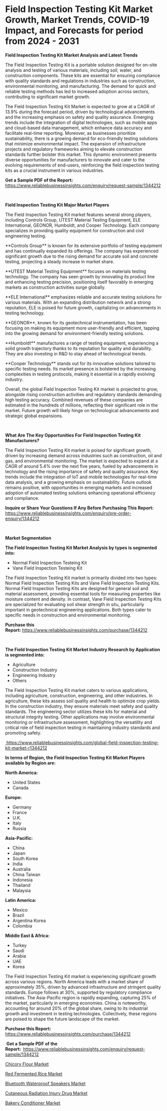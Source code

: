 <p><h1>Field Inspection Testing Kit Market Growth, Market Trends, COVID-19 Impact, and Forecasts for period from 2024 - 2031</h1></p><p><strong>Field Inspection Testing Kit Market Analysis and Latest Trends</strong></p>
<p><p>The Field Inspection Testing Kit is a portable solution designed for on-site analysis and testing of various materials, including soil, water, and construction components. These kits are essential for ensuring compliance with quality standards and regulations in industries such as construction, environmental monitoring, and manufacturing. The demand for quick and reliable testing methods has led to increased adoption across sectors, contributing to significant market growth.</p><p>The Field Inspection Testing Kit Market is expected to grow at a CAGR of 13.9% during the forecast period, driven by technological advancements and the increasing emphasis on safety and quality assurance. Emerging trends include the integration of digital technologies, such as mobile apps and cloud-based data management, which enhance data accuracy and facilitate real-time reporting. Moreover, as businesses prioritize sustainability, there is a growing demand for eco-friendly testing solutions that minimize environmental impact. The expansion of infrastructure projects and regulatory frameworks aiming to elevate construction standards further bolster this market. This dynamic environment presents diverse opportunities for manufacturers to innovate and cater to the evolving requirements of end-users, reinforcing the field inspection testing kits as a crucial instrument in various industries.</p></p>
<p><strong>Get a Sample PDF of the Report:&nbsp;</strong> <a href="https://www.reliablebusinessinsights.com/enquiry/request-sample/1344212?utm_campaign=75&utm_medium=2&utm_source=Github&utm_content=ia&utm_term=30092024&utm_id=field-inspection-testing-kit">https://www.reliablebusinessinsights.com/enquiry/request-sample/1344212</a></p>
<p>&nbsp;</p>
<p><strong>Field Inspection Testing Kit Major Market Players</strong></p>
<p><p>The Field Inspection Testing Kit market features several strong players, including Controls Group, UTEST Material Testing Equipment, ELE International, GEONOR, Humboldt, and Cooper Technology. Each company specializes in providing quality equipment for construction and civil engineering testing.</p><p>**Controls Group** is known for its extensive portfolio of testing equipment and has continually expanded its offerings. The company has experienced significant growth due to the rising demand for accurate soil and concrete testing, projecting a steady increase in market share.</p><p>**UTEST Material Testing Equipment** focuses on materials testing technology. The company has seen growth by innovating its product line and enhancing testing precision, positioning itself favorably in emerging markets as construction activities surge globally.</p><p>**ELE International** emphasizes reliable and accurate testing solutions for various materials. With an expanding distribution network and a strong reputation, ELE is poised for future growth, capitalizing on advancements in testing technology.</p><p>**GEONOR**, known for its geotechnical instrumentation, has been focusing on making its equipment more user-friendly and efficient, tapping into the growing demand for environment-friendly testing solutions.</p><p>**Humboldt** manufactures a range of testing equipment, experiencing a solid growth trajectory thanks to its reputation for quality and durability. They are also investing in R&D to stay ahead of technological trends.</p><p>**Cooper Technology** stands out for its innovative solutions tailored to specific testing needs. Its market presence is bolstered by the increasing complexities in testing protocols, making it essential in a rapidly evolving industry.</p><p>Overall, the global Field Inspection Testing Kit market is projected to grow, alongside rising construction activities and regulatory standards demanding high testing accuracy. Combined revenues of these companies are estimated in the hundreds of millions, reflecting their significant role in the market. Future growth will likely hinge on technological advancements and strategic global expansions.</p></p>
<p>&nbsp;</p>
<p><strong>What Are The Key Opportunities For Field Inspection Testing Kit Manufacturers?</strong></p>
<p><p>The Field Inspection Testing Kit market is poised for significant growth, driven by increasing demand across industries such as construction, oil and gas, and environmental monitoring. The market is expected to expand at a CAGR of around 5.4% over the next five years, fueled by advancements in technology and the rising importance of safety and quality assurance. Key trends include the integration of IoT and mobile technologies for real-time data analysis, and a growing emphasis on sustainability. Future outlook remains positive, with opportunities in emerging markets and increased adoption of automated testing solutions enhancing operational efficiency and compliance.</p></p>
<p><strong>Inquire or Share Your Questions If Any Before Purchasing This Report:</strong> <a href="https://www.reliablebusinessinsights.com/enquiry/pre-order-enquiry/1344212?utm_campaign=75&utm_medium=2&utm_source=Github&utm_content=ia&utm_term=30092024&utm_id=field-inspection-testing-kit">https://www.reliablebusinessinsights.com/enquiry/pre-order-enquiry/1344212</a></p>
<p>&nbsp;</p>
<p><strong>Market Segmentation</strong></p>
<p><strong>The Field Inspection Testing Kit Market Analysis by types is segmented into:</strong></p>
<p><ul><li>Normal Field Inspection Testeing Kit</li><li>Vane Field Inspection Testeing Kit</li></ul></p>
<p><p>The Field Inspection Testing Kit market is primarily divided into two types: Normal Field Inspection Testing Kits and Vane Field Inspection Testing Kits. Normal Field Inspection Testing Kits are designed for general soil and material assessment, providing essential tools for measuring properties like moisture content and density. In contrast, Vane Field Inspection Testing Kits are specialized for evaluating soil shear strength in situ, particularly important in geotechnical engineering applications. Both types cater to specific needs in construction and environmental monitoring.</p></p>
<p><strong>Purchase this Report:&nbsp;</strong><a href="https://www.reliablebusinessinsights.com/purchase/1344212?utm_campaign=75&utm_medium=2&utm_source=Github&utm_content=ia&utm_term=30092024&utm_id=field-inspection-testing-kit">https://www.reliablebusinessinsights.com/purchase/1344212</a></p>
<p>&nbsp;</p>
<p><strong>The Field Inspection Testing Kit Market Industry Research by Application is segmented into:</strong></p>
<p><ul><li>Agriculture</li><li>Construction Industry</li><li>Engineering Industry</li><li>Others</li></ul></p>
<p><p>The Field Inspection Testing Kit market caters to various applications, including agriculture, construction, engineering, and other industries. In agriculture, these kits assess soil quality and health to optimize crop yields. In the construction industry, they ensure materials meet safety and quality standards. The engineering sector utilizes these kits for material and structural integrity testing. Other applications may involve environmental monitoring or infrastructure assessment, highlighting the versatility and critical role of field inspection testing in maintaining industry standards and promoting safety.</p></p>
<p><a href="https://www.reliablebusinessinsights.com/global-field-inspection-testing-kit-market-r1344212?utm_campaign=75&utm_medium=2&utm_source=Github&utm_content=ia&utm_term=30092024&utm_id=field-inspection-testing-kit">&nbsp;https://www.reliablebusinessinsights.com/global-field-inspection-testing-kit-market-r1344212</a></p>
<p><strong>In terms of Region, the Field Inspection Testing Kit Market Players available by Region are:</strong></p>
<p>
    <p> <strong> North America: </strong>
        <ul>
            <li>United States</li>
            <li>Canada</li>
        </ul>
        </p> 
    <p> <strong> Europe: </strong>
        <ul>
            <li>Germany</li>
            <li>France</li>
            <li>U.K.</li>
            <li>Italy</li>
            <li>Russia</li>
        </ul>
        </p> 
    <p> <strong> Asia-Pacific: </strong>
        <ul>
            <li>China</li>
            <li>Japan</li>
            <li>South Korea</li>
            <li>India</li>
            <li>Australia</li>
            <li>China Taiwan</li>
            <li>Indonesia</li>
            <li>Thailand</li>
            <li>Malaysia</li>
        </ul>
        </p> 
    <p> <strong> Latin America: </strong>
        <ul>
            <li>Mexico</li>
            <li>Brazil</li>
            <li>Argentina Korea</li>
            <li>Colombia</li>
        </ul>
        </p> 
    <p> <strong> Middle East & Africa: </strong>
        <ul>
            <li>Turkey</li>
            <li>Saudi</li>
            <li>Arabia</li>
            <li>UAE</li>
            <li>Korea</li>
        </ul>
    </p>
    </p>
<p><p>The Field Inspection Testing Kit market is experiencing significant growth across various regions. North America leads with a market share of approximately 35%, driven by advanced infrastructure and stringent quality standards. Europe follows at 30%, supported by regulatory compliance initiatives. The Asia-Pacific region is rapidly expanding, capturing 25% of the market, particularly in emerging economies. China is noteworthy, accounting for around 20% of the global share, owing to its industrial growth and investment in testing technologies. Collectively, these regions are poised to shape the future landscape of the market.</p></p>
<p><strong>Purchase this Report: </strong><a href="https://www.reliablebusinessinsights.com/purchase/1344212?utm_campaign=75&utm_medium=2&utm_source=Github&utm_content=ia&utm_term=30092024&utm_id=field-inspection-testing-kit">https://www.reliablebusinessinsights.com/purchase/1344212</a></p>
<p>&nbsp;<strong>Get a Sample PDF of the Report:&nbsp;&nbsp;</strong><a href="https://www.reliablebusinessinsights.com/enquiry/request-sample/1344212?utm_campaign=75&utm_medium=2&utm_source=Github&utm_content=ia&utm_term=30092024&utm_id=field-inspection-testing-kit">https://www.reliablebusinessinsights.com/enquiry/request-sample/1344212</a></p>
<p><strong></strong></p>
<p><p><a href="https://www.linkedin.com/pulse/pioneering-growth-analyzing-global-chicory-flour-market-ozukc?utm_campaign=75&utm_medium=2&utm_source=Github&utm_content=ia&utm_term=30092024&utm_id=field-inspection-testing-kit">Chicory Flour Market</a></p><p><a href="https://www.linkedin.com/pulse/global-red-fermented-rice-market-projected-grow-cagr-79-forcasted-hg9gc?utm_campaign=75&utm_medium=2&utm_source=Github&utm_content=ia&utm_term=30092024&utm_id=field-inspection-testing-kit">Red Fermented Rice Market</a></p><p><a href="https://issuu.com/reportprime-2/docs/bluetooth-waterproof-speakers-marke_7821eded0faf41?utm_campaign=75&utm_medium=2&utm_source=Github&utm_content=ia&utm_term=30092024&utm_id=field-inspection-testing-kit">Bluetooth Waterproof Speakers Market</a></p><p><a href="https://github.com/CarolLPettway/Market-Research-Report-List-1/blob/main/cutaneous-radiation-injury-drug-market.md?utm_campaign=75&utm_medium=2&utm_source=Github&utm_content=ia&utm_term=30092024&utm_id=field-inspection-testing-kit">Cutaneous Radiation Injury Drug Market</a></p><p><a href="https://github.com/AlesiaDushku574/Market-Research-Report-List-1/blob/main/bakery-conditioner-market.md?utm_campaign=75&utm_medium=2&utm_source=Github&utm_content=ia&utm_term=30092024&utm_id=field-inspection-testing-kit">Bakery Conditioner Market</a></p></p>